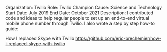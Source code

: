 Organization: Twilio
Role: Twilio Champion
Cause: Science and Technology
Start Date: July 2019
End Date: October 2021
Description:
I contributed code and ideas to help regular people to set
up an end-to-end virtual mobile phone number through Twilio.
I also wrote a step by step how-to guide:

How I replaced Skype with Twilio
https://github.com/eric-brechemier/how-i-replaced-skype-with-twilio
